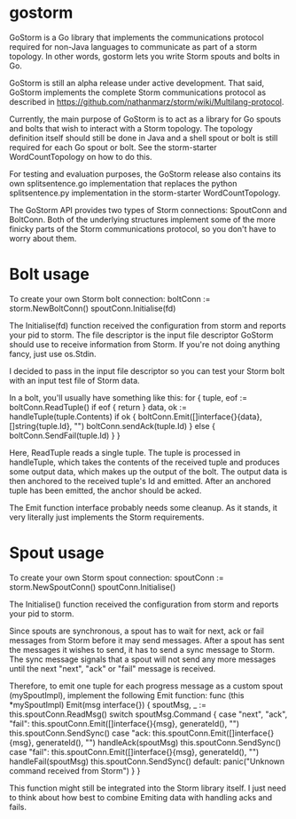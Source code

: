 gostorm
=======

GoStorm is a Go library that implements the communications protocol required for non-Java languages to communicate as part of a storm topology. In other words, gostorm lets you write Storm spouts and bolts in Go.

GoStorm is still an alpha release under active development. That said, GoStorm implements the complete Storm communications protocol as described in https://github.com/nathanmarz/storm/wiki/Multilang-protocol.

Currently, the main purpose of GoStorm is to act as a library for Go spouts and bolts that wish to interact with a Storm topology. The topology definition itself should still be done in Java and a shell spout or bolt is still required for each Go spout or bolt. See the storm-starter WordCountTopology on how to do this.

For testing and evaluation purposes, the GoStorm release also contains its own splitsentence.go implementation that replaces the python splitsentence.py implementation in the storm-starter WordCountTopology.

The GoStorm API provides two types of Storm connections: SpoutConn and BoltConn. Both of the underlying structures implement some of the more finicky parts of the Storm communications protocol, so you don't have to worry about them.

Bolt usage
==========

To create your own Storm bolt connection:
boltConn := storm.NewBoltConn()
spoutConn.Initialise(fd)

The Initialise(fd) function received the configuration from storm and reports your pid to storm. The file descriptor is the input file descriptor GoStorm should use to receive information from Storm. If you're not doing anything fancy, just use os.Stdin.

I decided to pass in the input file descriptor so you can test your Storm bolt with an input test file of Storm data.

In a bolt, you'll usually have something like this:
for {
  	tuple, eof := boltConn.ReadTuple()
		if eof {
			return
		}
    data, ok := handleTuple(tuple.Contents)
    if ok {
      boltConn.Emit([]interface{}{data}, []string{tuple.Id}, "")
      boltConn.sendAck(tuple.Id)
    } else {
		  boltConn.SendFail(tuple.Id)
    }
	}
  
Here, ReadTuple reads a single tuple. The tuple is processed in handleTuple, which takes the contents of the received tuple and produces some output data, which makes up the output of the bolt. The output data is then anchored to the received tuple's Id and emitted. After an anchored tuple has been emitted, the anchor should be acked.

The Emit function interface probably needs some cleanup. As it stands, it very literally just implements the Storm requirements.

Spout usage
===========

To create your own Storm spout connection:
spoutConn := storm.NewSpoutConn()
spoutConn.Initialise()

The Initialise() function received the configuration from storm and reports your pid to storm.

Since spouts are synchronous, a spout has to wait for next, ack or fail messages from Storm before it may send messages. After a spout has sent the messages it wishes to send, it has to send a sync message to Storm. The sync message signals that a spout will not send any more messages until the next "next", "ack" or "fail" message is received.

Therefore, to emit one tuple for each progress message as a custom spout (mySpoutImpl), implement the following Emit function:
func (this *mySpoutImpl) Emit(msg interface{}) {
  spoutMsg, _ := this.spoutConn.ReadMsg()
	switch spoutMsg.Command {
	case "next", "ack", "fail":
		this.spoutConn.Emit([]interface{}{msg}, generateId(), "")
		this.spoutConn.SendSync()
  case "ack:
    this.spoutConn.Emit([]interface{}{msg}, generateId(), "")
    handleAck(spoutMsg)
  	this.spoutConn.SendSync()
  case "fail":
    this.spoutConn.Emit([]interface{}{msg}, generateId(), "")
    handleFail(spoutMsg)
  	this.spoutConn.SendSync()
	default:
		panic("Unknown command received from Storm")
	}
}

This function might still be integrated into the Storm library itself. I just need to think about how best to combine Emiting data with handling acks and fails.
